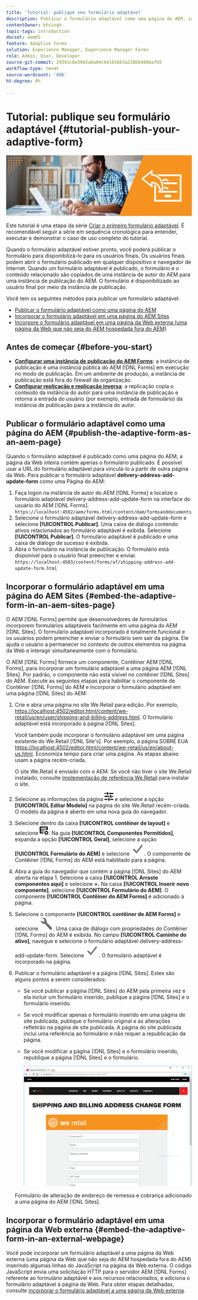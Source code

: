 ```yaml
---
title: 'Tutorial: publique seu formulário adaptável'
description: Publicar o formulário adaptável como uma página do AEM, incorporar o formulário a uma página do AEM Sites ou incorporar o formulário adaptável em uma página da Web externa
contentOwner: khsingh
topic-tags: introduction
docset: aem65
feature: Adaptive Forms
solution: Experience Manager, Experience Manager Forms
role: Admin, User, Developer
source-git-commit: 29391c8e3042a8a04c64165663a228bb4886afb5
workflow-type: tm+mt
source-wordcount: '886'
ht-degree: 0%

---
```


# Tutorial: publique seu formulário adaptável {#tutorial-publish-your-adaptive-form}

![Imagem-herói](do-not-localize/13-publish-your-adaptive-form-small.png)

Este tutorial é uma etapa da série [Criar o primeiro formulário adaptável](https://helpx.adobe.com/br/experience-manager/6-3/forms/using/create-your-first-adaptive-form.html). É recomendável seguir a série em sequência cronológica para entender, executar e demonstrar o caso de uso completo do tutorial.

Quando o formulário adaptável estiver pronto, você poderá publicar o formulário para disponibilizá-lo para os usuários finais. Os usuários finais podem abrir o formulário publicado em qualquer dispositivo e navegador de Internet. Quando um formulário adaptável é publicado, o formulário e o conteúdo relacionado são copiados de uma instância de autor do AEM para uma instância de publicação do AEM. O formulário é disponibilizado ao usuário final por meio da instância de publicação.

Você tem os seguintes métodos para publicar um formulário adaptável:

* [Publicar o formulário adaptável como uma página do AEM](../../forms/using/publish-your-adaptive-form.md#publish-the-adaptive-form-as-an-aem-page)
* [Incorporar o formulário adaptável em uma página do AEM Sites](#embed-the-adaptive-form-in-an-aem-sites-page)
* [Incorpore o formulário adaptável em uma página da Web externa (uma página da Web que não seja do AEM hospedada fora do AEM)](../../forms/using/publish-your-adaptive-form.md)

## Antes de começar {#before-you-start}

* **[Configurar uma instância de publicação do AEM Forms](https://helpx.adobe.com/br/experience-manager/6-3/forms/using/installing-configuring-aem-forms-osgi.html)**: a instância de publicação é uma instância pública do AEM [!DNL Forms] em execução no modo de publicação. Em um ambiente de produção, a instância de publicação está fora do firewall da organização.
* **[Configurar replicação e replicação inversa](https://helpx.adobe.com/br/experience-manager/6-3/help/sites-deploying/replication.html)**: a replicação copia o conteúdo da instância do autor para uma instância de publicação e retorna a entrada do usuário (por exemplo, entrada de formulário) da instância de publicação para a instância do autor.

## Publicar o formulário adaptável como uma página do AEM {#publish-the-adaptive-form-as-an-aem-page}

Quando o formulário adaptável é publicado como uma página do AEM, a página da Web inteira contém apenas o formulário publicado. É possível usar a URL do formulário adaptável para vinculá-lo a partir de outra página da Web. Para publicar o formulário adaptável **delivery-address-add-update-form** como uma Página do AEM:

1. Faça logon na instância de autor do AEM [!DNL Forms] e localize o formulário adaptável delivery-address-add-update-form na interface do usuário do AEM [!DNL Forms].
   `https://localhost:4502/aem/forms.html/content/dam/formsanddocuments`
1. Selecione o formulário adaptável delivery-address-add-update-form e selecione **[!UICONTROL Publicar]**. Uma caixa de diálogo contendo ativos relacionados ao formulário adaptável é exibida. Selecione **[!UICONTROL Publicar]**. O formulário adaptável é publicado e uma caixa de diálogo de sucesso é exibida.
1. Abra o formulário na instância de publicação. O formulário está disponível para o usuário final preencher e enviar.
   `https://localhost:4503/content/forms/af/shipping-address-add-update-form.html`

## Incorporar o formulário adaptável em uma página do AEM Sites {#embed-the-adaptive-form-in-an-aem-sites-page}

O AEM [!DNL Forms] permite que desenvolvedores de formulários incorporem formulários adaptáveis facilmente em uma página do AEM [!DNL Sites]. O formulário adaptável incorporado é totalmente funcional e os usuários podem preencher e enviar o formulário sem sair da página. Ele ajuda o usuário a permanecer no contexto de outros elementos na página da Web e interagir simultaneamente com o formulário.

O AEM [!DNL Forms] fornece um componente, Contêiner AEM [!DNL Forms], para incorporar um formulário adaptável a uma página AEM [!DNL Sites]. Por padrão, o componente não está visível no contêiner [!DNL Sites] do AEM. Execute as seguintes etapas para habilitar o componente de Contêiner [!DNL Forms] do AEM e incorporar o formulário adaptável em uma página [!DNL Sites] do AEM:

1. Crie e abra uma página no site We.Retail para edição. Por exemplo, [https://localhost:4502/editor.html/content/we-retail/us/en/user/shipping-and-billing-address.html](https://localhost:4502/editor.html/content/we-retail/us/en/user/shipping-and-billing-address.html). O formulário adaptável está incorporado à página [!DNL Sites].

   Você também pode incorporar o formulário adaptável em uma página existente do We.Retail [!DNL Site's]. Por exemplo, a página SOBRE EUA [https://localhost:4502/editor.html/content/we-retail/us/en/about-us.html](https://localhost:4502/editor.html/content/we-retail/us/en/about-us.html). Economiza tempo para criar uma página. As etapas abaixo usam a página recém-criada.

   O site We.Retail é enviado com o AEM. Se você não tiver o site We.Retail instalado, consulte [Implementação de referência We.Retail](https://helpx.adobe.com/br/experience-manager/6-3/help/sites-developing/we-retail.html) para instalar o site.

1. Selecione as informações da página ![propriedades](assets/properties.png) e selecione a opção **[!UICONTROL Editar Modelo]** na página do site We.Retail recém-criada. O modelo da página é aberto em uma nova guia do navegador.
1. Selecione dentro da caixa **[!UICONTROL contêiner de layout]** e selecione ![feedmanagement](assets/feedmanagement.png). Na guia **[!UICONTROL Componentes Permitidos]**, expanda a opção **[!UICONTROL Geral]**, selecione a opção **[!UICONTROL Formulário do AEM]** e selecione ![save_icon](assets/save_icon.svg). O componente de Contêiner [!DNL Forms] do AEM está habilitado para a página.

1. Abra a guia do navegador que contém a página [!DNL Sites] do AEM aberta na etapa 1. Selecione a caixa **[!UICONTROL Arraste componentes aqui]** e selecione **+.** Na caixa **[!UICONTROL Inserir novo componente]**, selecione **[!UICONTROL Formulário do AEM]**. O componente **[!UICONTROL Contêiner do AEM Forms]** é adicionado à página.
1. Selecione o componente **[!UICONTROL contêiner de AEM Forms]** e selecione ![configure-icon](assets/configure-icon.svg). Uma caixa de diálogo com propriedades do Contêiner [!DNL Forms] do AEM é exibida. No campo **[!UICONTROL Caminho do ativo]**, navegue e selecione o formulário adaptável delivery-address-add-update-form. Selecione ![save_icon](assets/save_icon.svg). O formulário adaptável é incorporado na página.
1. Publicar o formulário adaptável e a página [!DNL Sites]. Estes são alguns pontos a serem considerados:

   * Se você publicar a página [!DNL Sites] do AEM pela primeira vez e ela incluir um formulário inserido, publique a página [!DNL Sites] e o formulário inserido.
   * Se você modificar apenas o formulário inserido em uma página de site publicada, publique o formulário original e as alterações refletirão na página de site publicada. A página do site publicada inclui uma referência ao formulário e não requer a republicação da página.
   * Se você modificar a página [!DNL Sites] e o formulário inserido, republique a página [!DNL Sites] e o formulário.

     ![embed-in-aem-sites](assets/embed-in-aem-sites.png)

   Formulário de alteração de endereço de remessa e cobrança adicionado a uma página do AEM [!DNL Sites].

## Incorporar o formulário adaptável em uma página da Web externa {#embed-the-adaptive-form-in-an-external-webpage}

Você pode incorporar um formulário adaptável a uma página da Web externa (uma página da Web que não seja do AEM hospedada fora do AEM) inserindo algumas linhas do JavaScript na página da Web externa. O código JavaScript envia uma solicitação HTTP para o servidor AEM [!DNL Forms] referente ao formulário adaptável e aos recursos relacionados, e adiciona o formulário adaptável à página da Web. Para obter etapas detalhadas, consulte [incorporar o formulário adaptável a uma página da Web externa](/help/forms/using/embed-adaptive-form-external-web-page.md).
